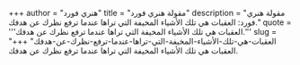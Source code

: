 +++
author = "هنري فورد"
title = "مقولة هنري فورد"
description = "مقولة هنري فورد: العقبات هي تلك الأشياء المخيفة التي تراها عندما ترفع نظرك عن هدفك."
quote = '''العقبات هي تلك الأشياء المخيفة التي تراها عندما ترفع نظرك عن هدفك.'''
slug = "العقبات-هي-تلك-الأشياء-المخيفة-التي-تراها-عندما-ترفع-نظرك-عن-هدفك"
+++
العقبات هي تلك الأشياء المخيفة التي تراها عندما ترفع نظرك عن هدفك.
